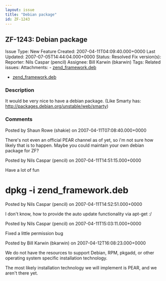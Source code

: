 ```yaml
---
layout: issue
title: "Debian package"
id: ZF-1243
---
```


ZF-1243: Debian package
-----------------------

 Issue Type: New Feature Created: 2007-04-11T04:09:40.000+0000 Last Updated: 2007-07-05T14:44:04.000+0000 Status: Resolved Fix version(s): 
 Reporter:  Nils Caspar (pencil)  Assignee:  Bill Karwin (bkarwin)  Tags: 
 Related issues: 
 Attachments: - [zend\_framework.deb](/issues/secure/attachment/10404/zend_framework.deb)
- [zend\_framework.deb](/issues/secure/attachment/10403/zend_framework.deb)
 
### Description

It would be very nice to have a debian package. (Like Smarty has: <http://packages.debian.org/unstable/web/smarty>)

 

 

### Comments

Posted by Shaun Rowe (shakie) on 2007-04-11T07:08:40.000+0000

There's not even an official PEAR channel as of yet, so i'm not sure how likely that is to happen. Maybe you could maintain your own debian package for ZF?

 

 

Posted by Nils Caspar (pencil) on 2007-04-11T14:51:15.000+0000

Have a lot of fun

dpkg -i zend\_framework.deb
===========================

 

 

Posted by Nils Caspar (pencil) on 2007-04-11T14:52:51.000+0000

I don't know, how to provide the auto update functionality via apt-get :/

 

 

Posted by Nils Caspar (pencil) on 2007-04-11T15:03:11.000+0000

Fixed a little permission bug

 

 

Posted by Bill Karwin (bkarwin) on 2007-04-12T16:08:23.000+0000

We do not have the resources to support Debian, RPM, pkgadd, or other operating system specific installation technology.

The most likely installation technology we will implement is PEAR, and we aren't there yet.

 

 